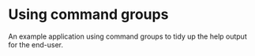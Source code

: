 # Using command groups

An example application using command groups to tidy up the help output for the end-user.
